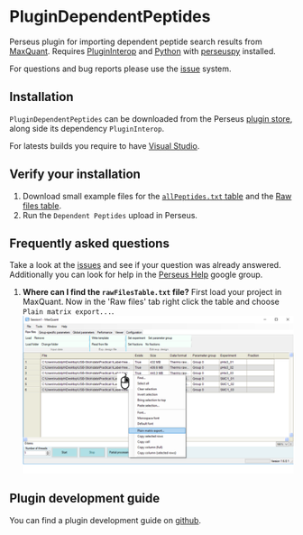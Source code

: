 # PluginDependentPeptides

Perseus plugin for importing dependent peptide search results
from [MaxQuant](https://www.biochem.mpg.de/5111795/maxquant).
Requires [PluginInterop](https://github.com/cox-labs/PluginInterop)
and [Python](https://www.python.org/) with
[perseuspy](https://www.github.com/cox-labs/perseuspy) installed.

For questions and bug reports please use the [issue](https://github.com/cox-labs/plugindependentpeptides/issues) system.

## Installation

`PluginDependentPeptides` can be downloaded from the
Perseus [plugin store](http://www.coxdocs.org/doku.php?id=perseus:user:plugins:store#available_plugins), along side its dependency `PluginInterop`.

For latests builds you require to have [Visual Studio](https://www.visualstudio.com/downloads/).

## Verify your installation

1. Download small example files for the [`allPeptides.txt` table](https://raw.githubusercontent.com/cox-labs/perseuspy/master/perseuspy/test/allPeptides.txt.sample)
   and the [Raw files table](https://raw.githubusercontent.com/cox-labs/perseuspy/master/perseuspy/test/rawFilesTable.txt.sample).
2. Run the `Dependent Peptides` upload in Perseus.

## Frequently asked questions

Take a look at the [issues](https://github.com/cox-labs/PluginDependentPeptides/issues?utf8=%E2%9C%93&q=is%3Aissue%20) and
see if your question was already answered. Additionally you can look for help in the [Perseus Help](https://groups.google.com/forum/#!forum/perseus-list) google group.

1. **Where can I find the `rawFilesTable.txt` file?** First load your project in MaxQuant.
   Now in the 'Raw files' tab right click the table and choose `Plain matrix export...`.
   ![rawFilesTable.txt](/img/rawfilestable.png)

## Plugin development guide

You can find a plugin development guide on [github](https://github.com/cox-labs/PluginTutorial).
